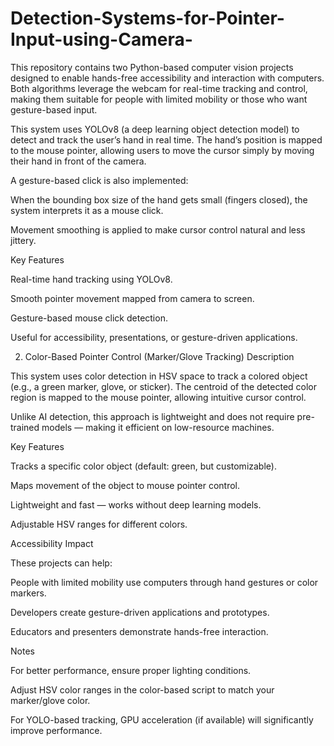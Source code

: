 # Detection-Systems-for-Pointer-Input-using-Camera-
This repository contains two Python-based computer vision projects designed to enable hands-free accessibility and interaction with computers. Both algorithms leverage the webcam for real-time tracking and control, making them suitable for people with limited mobility or those who want gesture-based input.



This system uses YOLOv8 (a deep learning object detection model) to detect and track the user’s hand in real time. The hand’s position is mapped to the mouse pointer, allowing users to move the cursor simply by moving their hand in front of the camera.

A gesture-based click is also implemented:

When the bounding box size of the hand gets small (fingers closed), the system interprets it as a mouse click.

Movement smoothing is applied to make cursor control natural and less jittery.

Key Features

Real-time hand tracking using YOLOv8.

Smooth pointer movement mapped from camera to screen.

Gesture-based mouse click detection.

Useful for accessibility, presentations, or gesture-driven applications.

2. Color-Based Pointer Control (Marker/Glove Tracking)
Description

This system uses color detection in HSV space to track a colored object (e.g., a green marker, glove, or sticker). The centroid of the detected color region is mapped to the mouse pointer, allowing intuitive cursor control.

Unlike AI detection, this approach is lightweight and does not require pre-trained models — making it efficient on low-resource machines.

Key Features

Tracks a specific color object (default: green, but customizable).

Maps movement of the object to mouse pointer control.

Lightweight and fast — works without deep learning models.

Adjustable HSV ranges for different colors.

Accessibility Impact

These projects can help:

People with limited mobility use computers through hand gestures or color markers.

Developers create gesture-driven applications and prototypes.

Educators and presenters demonstrate hands-free interaction.

Notes

For better performance, ensure proper lighting conditions.

Adjust HSV color ranges in the color-based script to match your marker/glove color.

For YOLO-based tracking, GPU acceleration (if available) will significantly improve performance.
